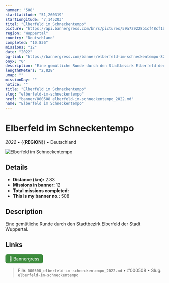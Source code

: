 ```yaml
---
nummer: "508"
startLatitude: "51,260319"
startLongitude: "7,145203"
titel: "Elberfeld im Schneckentempo"
picture: "https://api.bannergress.com/bnrs/pictures/59a729228b1cf48cf1b3990eedf280e7"
region: "Wuppertal"
country: "Deutschland"
completed: "10.836"
missions: "12"
date: "2022"
bg-link: "https://bannergress.com/banner/elberfeld-im-schneckentempo-82c3"
onyx: "0"
description: "Eine gemütliche Runde durch den Stadtbezirk Elberfeld der Stadt Wuppertal."
lengthKMeters: "2,828"
umap: ""
missionDay: ""
notice: ""
title: "Elberfeld im Schneckentempo"
slug: "elberfeld-im-schneckentempo"
href: "banner/000508_elberfeld-im-schneckentempo_2022.md"
name: "Elberfeld im Schneckentempo"
---
```

# Elberfeld im Schneckentempo

*2022* • {{__REGION__}} • Deutschland

![Elberfeld im Schneckentempo](https://api.bannergress.com/bnrs/pictures/59a729228b1cf48cf1b3990eedf280e7)



## Details
- **Distance (km):** 2.83
- **Missions in banner:** 12
- **Total missions completed:** 
- **This is my banner no.:** 508



## Description
Eine gemütliche Runde durch den Stadtbezirk Elberfeld der Stadt Wuppertal.



## Links
<a href="https://bannergress.com/banner/elberfeld-im-schneckentempo-82c3" target="_blank" style="display:inline-block;margin-right:8px;padding:6px 12px;background:#3c8b3c;color:#fff;text-decoration:none;border-radius:6px;">🔗 Bannergress</a>



> File: `000508_elberfeld-im-schneckentempo_2022.md` • #000508 • Slug: `elberfeld-im-schneckentempo`
